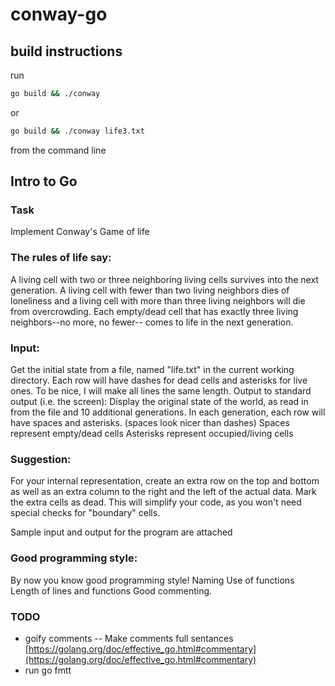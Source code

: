 # conway-go

## build instructions
run 
```bash
go build && ./conway
```
or
```bash
go build && ./conway life3.txt
```
from the command line


## Intro to Go

### Task

Implement Conway's Game of life

### The rules of life say:
A living cell with two or three neighboring living cells survives into the next generation. A living cell with fewer than two living neighbors dies of loneliness and a living cell with more than three living neighbors will die from overcrowding.
Each empty/dead cell that has exactly three living neighbors--no more, no fewer-- comes to life in the next generation.

### Input:
Get the initial state from a file, named "life.txt" in the current working directory.
Each row will have dashes for dead cells and asterisks for live ones.
To be nice, I will make all lines the same length.
Output to standard output (i.e. the screen):
Display the original state of the world, as read in from the file and 10 additional generations.
In each generation, each row will have spaces and asterisks. (spaces look nicer than dashes)
Spaces represent empty/dead cells
Asterisks represent occupied/living cells

### Suggestion: 
For your internal representation, create an extra row on the top and bottom as well as an extra column to the right and the left of the actual data. Mark the extra cells as dead. This will simplify your code, as you won't need special checks for "boundary" cells.

Sample input and output for the program are attached

### Good programming style: 
By now you know good programming style!
Naming
Use of functions
Length of lines and functions
Good commenting.

### TODO
* goify comments -- Make comments full sentances [https://golang.org/doc/effective_go.html#commentary](https://golang.org/doc/effective_go.html#commentary)
* run go fmtt
